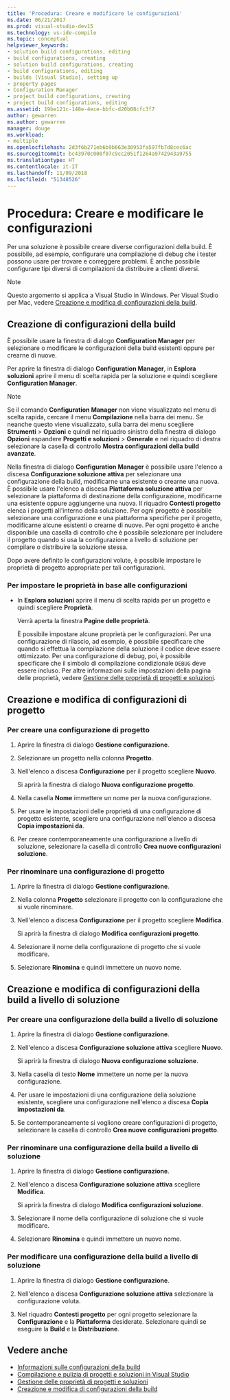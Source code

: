 ```yaml
---
title: 'Procedura: Creare e modificare le configurazioni'
ms.date: 06/21/2017
ms.prod: visual-studio-dev15
ms.technology: vs-ide-compile
ms.topic: conceptual
helpviewer_keywords:
- solution build configurations, editing
- build configurations, creating
- solution build configurations, creating
- build configurations, editing
- builds [Visual Studio], setting up
- property pages
- Configuration Manager
- project build configurations, creating
- project build configurations, editing
ms.assetid: 19be121c-148e-4ece-bbfc-d20b08cfc3f7
author: gewarren
ms.author: gewarren
manager: douge
ms.workload:
- multiple
ms.openlocfilehash: 2d3f6b271eb6b9b663e30953fa597fb7d8cec6ac
ms.sourcegitcommit: bc43970c000f07c9cc2051f1264a9742943a9755
ms.translationtype: HT
ms.contentlocale: it-IT
ms.lasthandoff: 11/09/2018
ms.locfileid: "51348526"
---
```

# <a name="how-to-create-and-edit-configurations"></a>Procedura: Creare e modificare le configurazioni

Per una soluzione è possibile creare diverse configurazioni della build. È possibile, ad esempio, configurare una compilazione di debug che i tester possono usare per trovare e correggere problemi. È anche possibile configurare tipi diversi di compilazioni da distribuire a clienti diversi.

> [!NOTE]
> Questo argomento si applica a Visual Studio in Windows. Per Visual Studio per Mac, vedere [Creazione e modifica di configurazioni della build](/visualstudio/mac/create-and-edit-configurations).

## <a name="create-build-configurations"></a>Creazione di configurazioni della build

È possibile usare la finestra di dialogo **Configuration Manager** per selezionare o modificare le configurazioni della build esistenti oppure per crearne di nuove.

Per aprire la finestra di dialogo **Configuration Manager**, in **Esplora soluzioni** aprire il menu di scelta rapida per la soluzione e quindi scegliere **Configuration Manager**.

> [!NOTE]
> Se il comando **Configuration Manager** non viene visualizzato nel menu di scelta rapida, cercare il menu **Compilazione** nella barra dei menu. Se neanche questo viene visualizzato, sulla barra dei menu scegliere **Strumenti** > **Opzioni** e quindi nel riquadro sinistro della finestra di dialogo **Opzioni** espandere **Progetti e soluzioni** > **Generale** e nel riquadro di destra selezionare la casella di controllo **Mostra configurazioni della build avanzate**.

Nella finestra di dialogo **Configuration Manager** è possibile usare l'elenco a discesa **Configurazione soluzione attiva** per selezionare una configurazione della build, modificarne una esistente o crearne una nuova. È possibile usare l'elenco a discesa **Piattaforma soluzione attiva** per selezionare la piattaforma di destinazione della configurazione, modificarne una esistente oppure aggiungerne una nuova. Il riquadro **Contesti progetto** elenca i progetti all'interno della soluzione. Per ogni progetto è possibile selezionare una configurazione e una piattaforma specifiche per il progetto, modificarne alcune esistenti o crearne di nuove. Per ogni progetto è anche disponibile una casella di controllo che è possibile selezionare per includere il progetto quando si usa la configurazione a livello di soluzione per compilare o distribuire la soluzione stessa.

 Dopo avere definito le configurazioni volute, è possibile impostare le proprietà di progetto appropriate per tali configurazioni.

### <a name="to-set-properties-based-on-configurations"></a>Per impostare le proprietà in base alle configurazioni

-   In **Esplora soluzioni** aprire il menu di scelta rapida per un progetto e quindi scegliere **Proprietà**.

     Verrà aperta la finestra **Pagine delle proprietà**.

     È possibile impostare alcune proprietà per le configurazioni. Per una configurazione di rilascio, ad esempio, è possibile specificare che quando si effettua la compilazione della soluzione il codice deve essere ottimizzato. Per una configurazione di debug, poi, è possibile specificare che il simbolo di compilazione condizionale `DEBUG` deve essere incluso. Per altre informazioni sulle impostazioni della pagina delle proprietà, vedere [Gestione delle proprietà di progetti e soluzioni](../ide/managing-project-and-solution-properties.md).

## <a name="create-and-modify-project-configurations"></a>Creazione e modifica di configurazioni di progetto

### <a name="to-create-a-project-configuration"></a>Per creare una configurazione di progetto

1.  Aprire la finestra di dialogo **Gestione configurazione**.

2.  Selezionare un progetto nella colonna **Progetto**.

3.  Nell'elenco a discesa **Configurazione** per il progetto scegliere **Nuovo**.

     Si aprirà la finestra di dialogo **Nuova configurazione progetto**.

4.  Nella casella **Nome** immettere un nome per la nuova configurazione.

5.  Per usare le impostazioni delle proprietà di una configurazione di progetto esistente, scegliere una configurazione nell'elenco a discesa **Copia impostazioni da**.

6.  Per creare contemporaneamente una configurazione a livello di soluzione, selezionare la casella di controllo **Crea nuove configurazioni soluzione**.

### <a name="to-rename-a-project-configuration"></a>Per rinominare una configurazione di progetto

1.  Aprire la finestra di dialogo **Gestione configurazione**.

2.  Nella colonna **Progetto** selezionare il progetto con la configurazione che si vuole rinominare.

3.  Nell'elenco a discesa **Configurazione** per il progetto scegliere **Modifica**.

     Si aprirà la finestra di dialogo **Modifica configurazioni progetto**.

4.  Selezionare il nome della configurazione di progetto che si vuole modificare.

5.  Selezionare **Rinomina** e quindi immettere un nuovo nome.

## <a name="create-and-modify-solution-wide-build-configurations"></a>Creazione e modifica di configurazioni della build a livello di soluzione

### <a name="to-create-a-solution-wide-build-configuration"></a>Per creare una configurazione della build a livello di soluzione

1.  Aprire la finestra di dialogo **Gestione configurazione**.

2.  Nell'elenco a discesa **Configurazione soluzione attiva** scegliere **Nuovo**.

     Si aprirà la finestra di dialogo **Nuova configurazione soluzione**.

3.  Nella casella di testo **Nome** immettere un nome per la nuova configurazione.

4.  Per usare le impostazioni di una configurazione della soluzione esistente, scegliere una configurazione nell'elenco a discesa **Copia impostazioni da**.

5.  Se contemporaneamente si vogliono creare configurazioni di progetto, selezionare la casella di controllo **Crea nuove configurazioni progetto**.

### <a name="to-rename-a-solution-wide-build-configuration"></a>Per rinominare una configurazione della build a livello di soluzione

1.  Aprire la finestra di dialogo **Gestione configurazione**.

2.  Nell'elenco a discesa **Configurazione soluzione attiva** scegliere **Modifica**.

     Si aprirà la finestra di dialogo **Modifica configurazioni soluzione**.

3.  Selezionare il nome della configurazione di soluzione che si vuole modificare.

4.  Selezionare **Rinomina** e quindi immettere un nuovo nome.

### <a name="to-modify-a-solution-wide-build-configuration"></a>Per modificare una configurazione della build a livello di soluzione

1.  Aprire la finestra di dialogo **Gestione configurazione**.

2.  Nell'elenco a discesa **Configurazione soluzione attiva** selezionare la configurazione voluta.

3.  Nel riquadro **Contesti progetto** per ogni progetto selezionare la **Configurazione** e la **Piattaforma** desiderate. Selezionare quindi se eseguire la **Build** e la **Distribuzione**.

## <a name="see-also"></a>Vedere anche

- [Informazioni sulle configurazioni della build](../ide/understanding-build-configurations.md)
- [Compilazione e pulizia di progetti e soluzioni in Visual Studio](../ide/building-and-cleaning-projects-and-solutions-in-visual-studio.md)
- [Gestione delle proprietà di progetti e soluzioni](managing-project-and-solution-properties.md)
- [Creazione e modifica di configurazioni della build](/visualstudio/mac/create-and-edit-configurations)